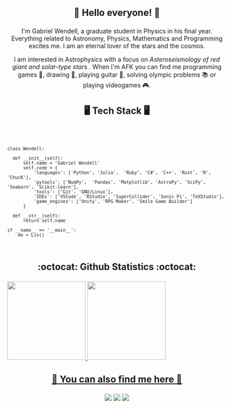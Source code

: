 ## <p align = "center"> 🌌 Hello everyone! 🌌 </p>

<p align = "center"> I'm Gabriel Wendell, a graduate student in Physics in his final year. Everything related to Astronomy, Physics, Mathematics and Programming excites me. I am an eternal lover of the stars and the cosmos. </p>

<p align = "center"> I am interested in Astrophysics with a focus on <i> Asteroseismology of red giant and solar-type stars </i>. When I'm AFK you can find me programming games 👾, drawing 🎨, playing guitar 🎸, solving olympic problems 📚 or playing videogames 🎮. </p>

## <p align = "center"> 🖥️ Tech Stack 🖥️ </p>

<code>
    
    class Wendell:

      def __init__(self):
          self.name = 'Gabriel Wendell'
          self.code = {
              'languages': ['Python', 'Julia',  'Ruby', 'C#', 'C++', 'Rust', 'R', 'ChucK'],
              'pytools': ['NumPy',  'Pandas', 'Matplotlib', 'AstroPy', 'SciPy', 'Seaborn', 'Scikit-learn'],
              'tools': ['Git', 'GNU/Linux'],
              'IDEs': ['VSCode', 'RStudio', 'SuperCollider', 'Sonic Pi', 'TeXStudio'],
              'game_engines': ['Unity', 'RPG Maker', 'Smile Game Builder']
          }

      def __str__(self):
          return self.name

    if __name__ == '__main__':
        me = Lis()
</code>


## <p align = "center"> :octocat: Github Statistics :octocat: </p>
<a href="https://github.com/GabrielWendell">
<img height="180em" src="https://github-readme-stats.vercel.app/api/top-langs/?username=GabrielWendell&layout=compact&langs_count=7&theme=dracula"/>
<img height="180em" src="https://github-readme-stats.vercel.app/api?username=GabrielWendell&show_icons=true&theme=dracula&include_all_commits=true&count_private=true"/>
    

## <p align = "center"> 💬 You can also find me here 💬 </p>
<p align = "center"> 
<a href="https://www.youtube.com/channel/UCVTJRiwbg9xgK1ANAkoOMKQ" target="_blank"><img src="https://img.shields.io/badge/YouTube-FF0000?style=for-the-badge&logo=youtube&logoColor=white" target="_blank"></a>
<a href = "mailto:contato@gabrielwendell@fisica.ufrn.br"><img src="https://img.shields.io/badge/Gmail-D14836?style=for-the-badge&logo=gmail&logoColor=white" target="_blank"></a>
<a href="https://www.linkedin.com/in/gabriel-wendell-6507981b2/" target="_blank"><img src="https://img.shields.io/badge/-LinkedIn-%230077B5?style=for-the-badge&logo=linkedin&logoColor=white" target="_blank"></a>  </p>







<!--
**GabrielWendell/GabrielWendell** is a ✨ _special_ ✨ repository because its `README.md` (this file) appears on your GitHub profile.

Here are some ideas to get you started:

- 🔭 I’m currently working on ...
- 🌱 I’m currently learning ...
- 👯 I’m looking to collaborate on ...
- 🤔 I’m looking for help with ...
- 💬 Ask me about ...
- 📫 How to reach me: ...
- 😄 Pronouns: ...
- ⚡ Fun fact: ...
-->
